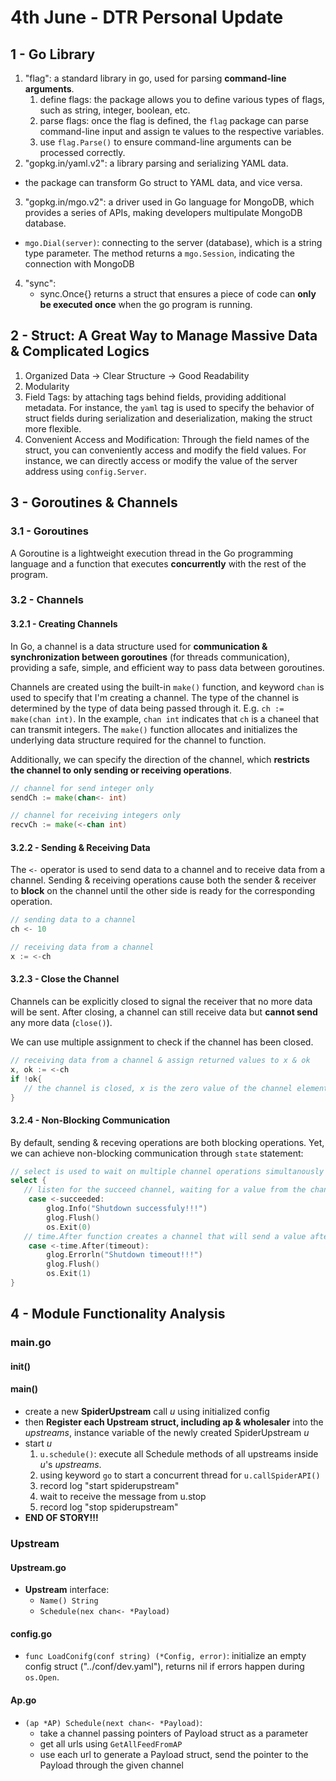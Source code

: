 # 4th June - DTR Personal Update
## 1 - Go Library
1. "flag": a standard library in go, used for parsing **command-line arguments**.
   1. define flags: the package allows you to define various types of flags, such as string, integer, boolean, etc.
   2. parse flags: once the flag is defined, the `flag` package can parse command-line input and assign te values to the respective variables.
   3. use `flag.Parse()` to ensure command-line arguments can be processed correctly.
2. "gopkg.in/yaml.v2": a library parsing and serializing YAML data.
  - the package can transform Go struct to YAML data, and vice versa.
3. "gopkg.in/mgo.v2": a driver used in Go language for MongoDB, which provides a series of APIs, making developers multipulate MongoDB database.
  - `mgo.Dial(server)`: connecting to the server (database), which is a string type parameter. The method returns a `mgo.Session`, indicating the connection with MongoDB
4. "sync":
   - sync.Once{} returns a struct that ensures a piece of code can **only be executed once** when the go program is running.

## 2 - Struct: A Great Way to Manage Massive Data & Complicated Logics
1. Organized Data -> Clear Structure -> Good Readability
2. Modularity
3. Field Tags: by attaching tags behind fields, providing additional metadata. For instance, the `yaml` tag is used to specify the behavior of struct fields during serialization and deserialization, making the struct more flexible.
4. Convenient Access and Modification: Through the field names of the struct, you can conveniently access and modify the field values.
For instance, we can directly access or modify the value of the server address using `config.Server`.

## 3 - Goroutines & Channels
### 3.1 - Goroutines
A Goroutine is a lightweight execution thread in the Go programming language and a function that executes **concurrently** with the rest of the program.
### 3.2 - Channels
#### 3.2.1 - Creating Channels
In Go, a channel is a data structure used for **communication & synchronization between goroutines** (for threads communication), providing a safe, simple, and efficient way to pass data between goroutines.

Channels are created using the built-in `make()` function, and keyword `chan` is used to specify that I'm creating a channel. The type of the channel is determined by the type of data being passed through it. E.g. `ch := make(chan int)`. In the example, `chan int` indicates that `ch` is a chaneel that can transmit integers. The `make()` function allocates and initializes the underlying data structure required for the channel to function.

Additionally, we can specify the direction of the channel, which **restricts the channel to only sending or receiving operations**. 
```go
// channel for send integer only
sendCh := make(chan<- int)

// channel for receiving integers only
recvCh := make(<-chan int)
```

#### 3.2.2 - Sending & Receiving Data
The `<-` operator is used to send data to a channel and to receive data from a channel. Sending & receiving operations cause both the sender & receiver to **block** on the channel until the other side is ready for the corresponding operation.
```go
// sending data to a channel
ch <- 10

// receiving data from a channel
x := <-ch
```
#### 3.2.3 - Close the Channel
Channels can be explicitly closed to signal the receiver that no more data will be sent. After closing, a channel can still receive data but **cannot send** any more data (`close()`). 

We can use multiple assignment to check if the channel has been closed. 
```go
// receiving data from a channel & assign returned values to x & ok
x, ok := <-ch
if !ok{
   // the channel is closed, x is the zero value of the channel element type
}
```

#### 3.2.4 - Non-Blocking Communication
By default, sending & receving operations are both blocking operations. Yet, we can achieve non-blocking communication through `state` statement:
```go
// select is used to wait on multiple channel operations simultanously
select {
   // listen for the succeed channel, waiting for a value from the channel
	case <-succeeded:
		glog.Info("Shutdown successfuly!!!")
		glog.Flush()
		os.Exit(0)
   // time.After function creates a channel that will send a value after the specified timeout duration
	case <-time.After(timeout):
		glog.Errorln("Shutdown timeout!!!")
		glog.Flush()
		os.Exit(1)
}
```


## 4 - Module Functionality Analysis
### main.go
#### init()
#### main()
- create a new **SpiderUpstream** call _u_ using initialized config
- then **Register each Upstream struct, including ap & wholesaler** into the _upstreams_, instance variable of the newly created SpiderUpstream _u_
- start _u_
  1. `u.schedule()`: execute all Schedule methods of all upstreams inside _u_'s _upstreams_.
  2. using keyword `go` to start a concurrent thread for `u.callSpiderAPI()`
  3. record log "start spiderupstream"
  4. wait to receive the message from u.stop
  5. record log "stop spiderupstream"
- **END OF STORY!!!**

### Upstream
#### Upstream.go
- **Upstream** interface:
  - `Name() String`
  - `Schedule(nex chan<- *Payload)`

#### config.go
- `func LoadConifg(conf string) (*Config, error)`: initialize an empty config struct ("../conf/dev.yaml"), returns nil if errors happen during `os.Open`.

#### Ap.go
- `(ap *AP) Schedule(next chan<- *Payload)`:
  - take a channel passing pointers of Payload struct as a parameter
  - get all urls using `GetAllFeedFromAP`
  - use each url to generate a Payload struct, send the pointer to the Payload through the given channel
